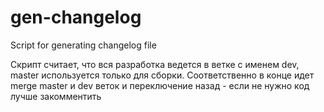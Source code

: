 gen-changelog
=============

Script for generating changelog file

Скрипт считает, что вся разработка ведется в ветке с именем dev, master используется только для сборки. 
Соответственно в конце идет merge master и dev веток и переключение назад - если не нужно код лучше закомментить
